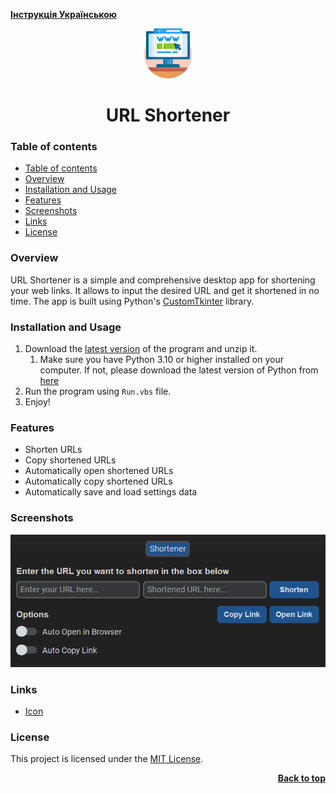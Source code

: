 [**Інструкція Українською**](./docs/README_UA.md)

<a name="readme-top"></a>

<div align="center">
  <a href="https://github.com/seesmof/">
    <img src="./public/logo.png" alt="Logo" height="80">
  </a>

<h1 align="center">URL Shortener</h1>
</div>

### Table of contents

- [Table of contents](#table-of-contents)
- [Overview](#overview)
- [Installation and Usage](#installation-and-usage)
- [Features](#features)
- [Screenshots](#screenshots)
- [Links](#links)
- [License](#license)

### Overview

URL Shortener is a simple and comprehensive desktop app for shortening your web links. It allows to input the desired URL and get it shortened in no time. The app is built using Python's [CustomTkinter](https://github.com/TomSchimansky/CustomTkinter) library.

### Installation and Usage

1. Download the [latest version](https://github.com/seesmof/url-shortener/archive/refs/tags/v1.0.0.zip) of the program and unzip it.
   1. Make sure you have Python 3.10 or higher installed on your computer. If not, please download the latest version of Python from [here](https://www.python.org/downloads/)
2. Run the program using `Run.vbs` file.
3. Enjoy!

### Features

- Shorten URLs
- Copy shortened URLs
- Automatically open shortened URLs
- Automatically copy shortened URLs
- Automatically save and load settings data

### Screenshots

![App](./public/app.png)

### Links

- [Icon](https://www.flaticon.com/)

### License

This project is licensed under the [MIT License](./LICENSE).

<p align="right"><a href="#readme-top"><strong>Back to top</strong></a></p>
